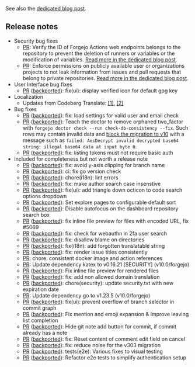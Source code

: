 See also the [dedicated blog post](https://forgejo.org/2025-02-release-v1001/).

<!--start release-notes-assistant-->

## Release notes
<!--URL:https://codeberg.org/forgejo/forgejo-->
- Security bug fixes
  - [PR](https://codeberg.org/forgejo/forgejo/pulls/6839): <!--number 6839 --><!--line 0 --><!--description Zml4KHNlYyk6IEZvcmdlam8gQWN0aW9ucyB3ZWIgcm91dGVz-->Verify the ID of Forgejo Actions web endpoints belongs to the repository to prevent the deletion of runners or variables or the modification of variables. [Read more in the dedicated blog post](https://forgejo.org/2025-02-release-v1001/).<!--description-->
  - [PR](https://codeberg.org/forgejo/forgejo/pulls/6838): <!--number 6838 --><!--line 0 --><!--description Zml4KHNlYyk6IHBlcm1pc3Npb24gY2hlY2sgZm9yIHByb2plY3QgaXNzdWU=-->Enforce permissions on publicly available user or organizations projects to not leak information from issues and pull requests that belong to private repositories. [Read more in the dedicated blog post](https://forgejo.org/2025-02-release-v1001/).<!--description-->
- User Interface bug fixes
  - [PR](https://codeberg.org/forgejo/forgejo/pulls/6803) ([backported](https://codeberg.org/forgejo/forgejo/pulls/6833)): <!--number 6833 --><!--line 0 --><!--description Zml4KHVpKTogZGlzcGxheSB2ZXJpZmllZCBpY29uIGZvciBkZWZhdWx0IGdwZyBrZXk=-->fix(ui): display verified icon for default gpg key<!--description-->
- Localization
  - Updates from Codeberg Translate: [[1]](https://codeberg.org/forgejo/forgejo/pulls/6764), [[2]](https://codeberg.org/forgejo/forgejo/pulls/6834)
- Bug fixes
  - [PR](https://codeberg.org/forgejo/forgejo/pulls/6674) ([backported](https://codeberg.org/forgejo/forgejo/pulls/6678)): <!--number 6678 --><!--line 0 --><!--description Zml4OiBsb2FkIHNldHRpbmdzIGZvciB2YWxpZCB1c2VyIGFuZCBlbWFpbCBjaGVjaw==-->fix: load settings for valid user and email check<!--description-->
  - [PR](https://codeberg.org/forgejo/forgejo/pulls/6639) ([backported](https://codeberg.org/forgejo/forgejo/pulls/6651)): <!--number 6651 --><!--line 0 --><!--description VGVhY2ggdGhlIGRvY3RvciB0byByZW1vdmUgb3JwaGFuZWQgdHdvX2ZhY3RvciB3aXRoIGBmb3JnZWpvIGRvY3RvciBjaGVjayAtLXJ1biBjaGVjay1kYi1jb25zaXN0ZW5jeSAtLWZpeGAuIFN1Y2ggcm93cyBtYXkgY29udGFpbiBpbnZhbGlkIGRhdGEgYW5kIFtibG9jayB0aGUgbWlncmF0aW9uIHRvIHYxMF0oaHR0cHM6Ly9jb2RlYmVyZy5vcmcvZm9yZ2Vqby9mb3JnZWpvL2lzc3Vlcy82NjM3KSB3aXRoIGEgbWVzc2FnZSBzdWNoIGFzIGBmYWlsZWQ6IEFlc0RlY3J5cHQgaW52YWxpZCBkZWNyeXB0ZWQgYmFzZTY0IHN0cmluZzogaWxsZWdhbCBiYXNlNjQgZGF0YSBhdCBpbnB1dCBieXRlIDBgLg==-->Teach the doctor to remove orphaned two_factor with `forgejo doctor check --run check-db-consistency --fix`. Such rows may contain invalid data and [block the migration to v10](https://codeberg.org/forgejo/forgejo/issues/6637) with a message such as `failed: AesDecrypt invalid decrypted base64 string: illegal base64 data at input byte 0`.<!--description-->
  - [PR](https://codeberg.org/forgejo/forgejo/pulls/6633) ([backported](https://codeberg.org/forgejo/forgejo/pulls/6643)): <!--number 6643 --><!--line 0 --><!--description Zml4OiBsaXN0aW5nIHRva2VucyBtdXN0IG5vdCByZXF1aXJlIGJhc2ljIGF1dGg=-->fix: listing tokens must not require basic auth<!--description-->
- Included for completeness but not worth a release note
  - [PR](https://codeberg.org/forgejo/forgejo/pulls/6817) ([backported](https://codeberg.org/forgejo/forgejo/pulls/6832)): <!--number 6832 --><!--line 0 --><!--description Zml4OiBhdm9pZCB5LWF4aXMgY2xpcHBpbmcgZm9yIGJyYW5jaCBuYW1l-->fix: avoid y-axis clipping for branch name<!--description-->
  - [PR](https://codeberg.org/forgejo/forgejo/pulls/6646) ([backported](https://codeberg.org/forgejo/forgejo/pulls/6810)): <!--number 6810 --><!--line 0 --><!--description Y2k6IGZpeCBnbyB2ZXJzaW9uIGNoZWNr-->ci: fix go version check<!--description-->
  - [PR](https://codeberg.org/forgejo/forgejo/pulls/6808) ([backported](https://codeberg.org/forgejo/forgejo/pulls/6809)): <!--number 6809 --><!--line 0 --><!--description Y2hvcmUoaTE4bik6IGxpbnQgZXJyb3Jz-->chore(i18n): lint errors<!--description-->
  - [PR](https://codeberg.org/forgejo/forgejo/pulls/6782) ([backported](https://codeberg.org/forgejo/forgejo/pulls/6783)): <!--number 6783 --><!--line 0 --><!--description Zml4OiBtYWtlIGF1dGhvciBzZWFyY2ggY2FzZSBpbnNlbnN0aXZl-->fix: make author search case insenstive<!--description-->
  - [PR](https://codeberg.org/forgejo/forgejo/pulls/6620) ([backported](https://codeberg.org/forgejo/forgejo/pulls/6770)): <!--number 6770 --><!--line 0 --><!--description Zml4KHVpKTogYWRkIHRyaWFuZ2xlIGRvd24gb2N0aWNvbiB0byBjb2RlIHNlYXJjaCBvcHRpb25zIGRyb3Bkb3du-->fix(ui): add triangle down octicon to code search options dropdown<!--description-->
  - [PR](https://codeberg.org/forgejo/forgejo/pulls/6708) ([backported](https://codeberg.org/forgejo/forgejo/pulls/6749)): <!--number 6749 --><!--line 0 --><!--description U2V0IGV4cGxvcmUgcGFnZXMgdG8gY29uZmlndXJhYmxlIGRlZmF1bHQgc29ydA==-->Set explore pages to configurable default sort<!--description-->
  - [PR](https://codeberg.org/forgejo/forgejo/pulls/6734) ([backported](https://codeberg.org/forgejo/forgejo/pulls/6748)): <!--number 6748 --><!--line 0 --><!--description RGlzYWJsZSBhdXRvZm9jdXMgb24gdGhlIGRhc2hib2FyZCByZXBvc2l0b3J5IHNlYXJjaCBib3g=-->Disable autofocus on the dashboard repository search box<!--description-->
  - [PR](https://codeberg.org/forgejo/forgejo/pulls/6525) ([backported](https://codeberg.org/forgejo/forgejo/pulls/6739)): <!--number 6739 --><!--line 0 --><!--description Zml4IGlubGluZSBmaWxlIHByZXZpZXcgZm9yIGZpbGVzIHdpdGggZW5jb2RlZCBVUkwsIGZpeCAjNTA2OQ==-->fix inline file preview for files with encoded URL, fix #5069<!--description-->
  - [PR](https://codeberg.org/forgejo/forgejo/pulls/6726) ([backported](https://codeberg.org/forgejo/forgejo/pulls/6730)): <!--number 6730 --><!--line 0 --><!--description Zml4OiBjaGVjayBmb3Igd2ViYXV0aG4gaW4gMmZhIHVzZXIgc2VhcmNo-->fix: check for webauthn in 2fa user search<!--description-->
  - [PR](https://codeberg.org/forgejo/forgejo/pulls/6716) ([backported](https://codeberg.org/forgejo/forgejo/pulls/6720)): <!--number 6720 --><!--line 0 --><!--description Zml4OiBkaXNhbGxvdyBibGFtZSBvbiBkaXJlY3Rvcmllcw==-->fix: disallow blame on directories<!--description-->
  - [PR](https://codeberg.org/forgejo/forgejo/pulls/6701) ([backported](https://codeberg.org/forgejo/forgejo/pulls/6718)): <!--number 6718 --><!--line 0 --><!--description Zml4KGkxOG4pOiBhZGQgZm9yZ290dGVuIHRyYW5zbGF0YWJsZSBzdHJpbmc=-->fix(i18n): add forgotten translatable string<!--description-->
  - [PR](https://codeberg.org/forgejo/forgejo/pulls/6715) ([backported](https://codeberg.org/forgejo/forgejo/pulls/6717)): <!--number 6717 --><!--line 0 --><!--description Zml4OiByZW5kZXIgaXNzdWUgdGl0bGVzIGNvbnNpc3RlbnRseQ==-->fix: render issue titles consistently<!--description-->
  - [PR](https://codeberg.org/forgejo/forgejo/pulls/6704): <!--number 6704 --><!--line 0 --><!--description Y2hvcmU6IGNvbnNpc3RlbnQgZG9ja2VyIGltYWdlIGFuZCBhY3Rpb24gcmVmZXJlbmNlcw==-->chore: consistent docker image and action references<!--description-->
  - [PR](https://codeberg.org/forgejo/forgejo/pulls/6694): <!--number 6694 --><!--line 0 --><!--description VXBkYXRlIGRlcGVuZGVuY3kga2F0ZXggdG8gdjAuMTYuMjEgW1NFQ1VSSVRZXSAodjEwLjAvZm9yZ2Vqbyk=-->Update dependency katex to v0.16.21 [SECURITY] (v10.0/forgejo)<!--description-->
  - [PR](https://codeberg.org/forgejo/forgejo/pulls/6572) ([backported](https://codeberg.org/forgejo/forgejo/pulls/6685)): <!--number 6685 --><!--line 0 --><!--description Rml4IGlubGluZSBmaWxlIHByZXZpZXcgZm9yIHJlbmRlcmVkIGZpbGVz-->Fix inline file preview for rendered files<!--description-->
  - [PR](https://codeberg.org/forgejo/forgejo/pulls/6677) ([backported](https://codeberg.org/forgejo/forgejo/pulls/6684)): <!--number 6684 --><!--line 0 --><!--description Zml4OiBhZGQgbm9uIGFsbG93ZWQgZG9tYWluIHRyYW5zbGF0aW9u-->fix: add non allowed domain translation<!--description-->
  - [PR](https://codeberg.org/forgejo/forgejo/pulls/6655) ([backported](https://codeberg.org/forgejo/forgejo/pulls/6668)): <!--number 6668 --><!--line 0 --><!--description Y2hvcmUoc2VjdXJpdHkpOiB1cGRhdGUgc2VjdXJpdHkudHh0IHdpdGggbmV3IGV4cGlyYXRpb24gZGF0ZQ==-->chore(security): update security.txt with new expiration date<!--description-->
  - [PR](https://codeberg.org/forgejo/forgejo/pulls/6644): <!--number 6644 --><!--line 0 --><!--description VXBkYXRlIGRlcGVuZGVuY3kgZ28gdG8gdjEuMjMuNSAodjEwLjAvZm9yZ2Vqbyk=-->Update dependency go to v1.23.5 (v10.0/forgejo)<!--description-->
  - [PR](https://codeberg.org/forgejo/forgejo/pulls/6617) ([backported](https://codeberg.org/forgejo/forgejo/pulls/6636)): <!--number 6636 --><!--line 0 --><!--description Zml4KHVpKTogcHJldmVudCBvdmVyZmxvdyBvZiBicmFuY2ggc2VsZWN0b3IgaW4gY29tbWl0IGdyYXBo-->fix(ui): prevent overflow of branch selector in commit graph<!--description-->
  - [PR](https://codeberg.org/forgejo/forgejo/pulls/6597) ([backported](https://codeberg.org/forgejo/forgejo/pulls/6632)): <!--number 6632 --><!--line 0 --><!--description Rml4IG1lbnRpb24gYW5kIGVtb2ppIGV4cGFuc2lvbiAmIEltcHJvdmUgbGVhdmluZyBsaXN0IGNvbXBsZXRpb24=-->Fix mention and emoji expansion & Improve leaving list completion<!--description-->
  - [PR](https://codeberg.org/forgejo/forgejo/pulls/6613) ([backported](https://codeberg.org/forgejo/forgejo/pulls/6614)): <!--number 6614 --><!--line 0 --><!--description SGlkZSBnaXQgbm90ZSBhZGQgYnV0dG9uIGZvciBjb21taXQsIGlmIGNvbW1pdCBhbHJlYWR5IGhhcyBhIG5vdGU=-->Hide git note add button for commit, if commit already has a note<!--description-->
  - [PR](https://codeberg.org/forgejo/forgejo/pulls/6595) ([backported](https://codeberg.org/forgejo/forgejo/pulls/6601)): <!--number 6601 --><!--line 0 --><!--description Zml4OiBSZXNldCBjb250ZW50IG9mIGNvbW1lbnQgZWRpdCBmaWVsZCBvbiBjYW5jZWw=-->fix: Reset content of comment edit field on cancel<!--description-->
  - [PR](https://codeberg.org/forgejo/forgejo/pulls/6591) ([backported](https://codeberg.org/forgejo/forgejo/pulls/6594)): <!--number 6594 --><!--line 0 --><!--description Zml4OiByZWR1Y2Ugbm9pc2UgZm9yIHRoZSB2MzAzIG1pZ3JhdGlvbg==-->fix: reduce noise for the v303 migration<!--description-->
  - [PR](https://codeberg.org/forgejo/forgejo/pulls/6569) ([backported](https://codeberg.org/forgejo/forgejo/pulls/6587)): <!--number 6587 --><!--line 0 --><!--description dGVzdHMoZTJlKTogVmFyaW91cyBmaXhlcyB0byB2aXN1YWwgdGVzdGluZw==-->tests(e2e): Various fixes to visual testing<!--description-->
  - [PR](https://codeberg.org/forgejo/forgejo/pulls/6400) ([backported](https://codeberg.org/forgejo/forgejo/pulls/6585)): <!--number 6585 --><!--line 0 --><!--description UmVmYWN0b3IgZTJlIHRlc3RzIHRvIHNpbXBsaWZ5IGF1dGhlbnRpY2F0aW9uIHNldHVw-->Refactor e2e tests to simplify authentication setup<!--description-->
<!--end release-notes-assistant-->

